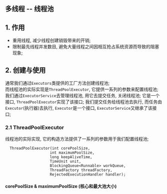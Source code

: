 多线程 -- 线程池
------

## 1. 作用
- 重用线程, 减少线程创建销毁带来的开销;
- 限制最先线程并发数目, 避免大量线程之间因相互抢占系统资源而导致的阻塞现象;

## 2. 创建与使用
通常我们通过`Executors`类提供的工厂方法创建线程池;   
而线程池的实际实现是`ThreadPoolExecutor`, 它提供一系列的参数来配置线程池;    
我们通过`ExecutorService`去管理线程池, 用它去提交任务, 关闭线程池; 它是一个接口, `ThreadPoolExecutor`实现了该接口;
我们提交任务给线程池去执行, 而任务由`Executor`(执行器)去执行, `Executor`是一个接口, `ExecutorService`又继承了该接口;

### 2.1 ThreadPoolExecutor
线程池的实际实现, 它的构造方法提供了一系列的参数用于我们配置线程池;

      ThreadPoolExecutor(int corePoolSize,
                        int maximumPoolSize,
                        long keepAliveTime,
                        TimeUnit unit,
                        BlockingQueue<Runnable> workQueue,
                        ThreadFactory threadFactory,
                        RejectedExecutionHandler handler);

#### corePoolSize & maximumPoolSize (核心和最大池大小)
